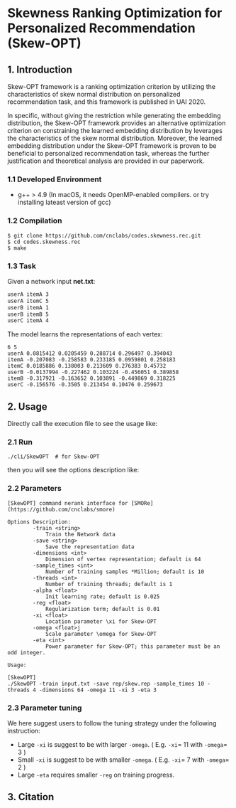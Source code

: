 # Skewness Ranking Optimization for Personalized Recommendation (Skew-OPT)

## 1. Introduction
Skew-OPT framework is a ranking optimization criterion by utilizing the characteristics of skew normal distribution on personalized recommendation task, and this framework is published in UAI 2020.

In specific, without giving the restriction while generating the embedding distribution, the Skew-OPT framework provides an alternative optimization criterion on constraining the learned embedding distribution by leverages the characteristics of the skew normal distribution. Moreover, the learned embedding distribution under the Skew-OPT framework is proven to be beneficial to personalized recommendation task, whereas the further justification and theoretical analysis are provided in our paperwork.

### 1.1 Developed Environment
- g++ > 4.9 (In macOS, it needs OpenMP-enabled compilers. or try installing lateast version of gcc)

### 1.2 Compilation
```
$ git clone https://github.com/cnclabs/codes.skewness.rec.git
$ cd codes.skewness.rec
$ make
```

### 1.3 Task
Given a network input **net.txt**:
```txt
userA itemA 3
userA itemC 5
userB itemA 1
userB itemB 5
userC itemA 4
```

The model learns the representations of each vertex:
```
6 5
userA 0.0815412 0.0205459 0.288714 0.296497 0.394043
itemA -0.207083 -0.258583 0.233185 0.0959801 0.258183
itemC 0.0185886 0.138003 0.213609 0.276383 0.45732
userB -0.0137994 -0.227462 0.103224 -0.456051 0.389858
itemB -0.317921 -0.163652 0.103891 -0.449869 0.318225
userC -0.156576 -0.3505 0.213454 0.10476 0.259673
```

## 2. Usage
Directly call the execution file to see the usage like:

### 2.1 Run
```
./cli/SkewOPT  # for Skew-OPT
```
then you will see the options description like:

### 2.2 Parameters
```
[SkewOPT] command nerank interface for [SMORe](https://github.com/cnclabs/smore)

Options Description:
        -train <string>
            Train the Network data
        -save <string>
            Save the representation data
        -dimensions <int>
            Dimension of vertex representation; default is 64
        -sample_times <int>
            Number of training samples *Million; default is 10
        -threads <int>
            Number of training threads; default is 1
        -alpha <float>
            Init learning rate; default is 0.025
        -reg <float>
            Regularization term; default is 0.01
        -xi <float>
            Location parameter \xi for Skew-OPT
        -omega <float>j
            Scale parameter \omega for Skew-OPT
        -eta <int>
            Power parameter for Skew-OPT; this parameter must be an odd integer.

Usage:

[SkewOPT]
./SkewOPT -train input.txt -save rep/skew.rep -sample_times 10 -threads 4 -dimensions 64 -omega 11 -xi 3 -eta 3

```

### 2.3 Parameter tuning
We here suggest users to follow the tuning strategy under the following instruction:

- Large `-xi` is suggest to be with larger `-omega`. ( E.g. `-xi`= 11 with `-omega`= 3 )
- Small `-xi` is suggest to be with smaller `-omega`. ( E.g. `-xi`= 7 with `-omega`= 2 )
- Large `-eta` requires smaller `-reg` on training progress.


## 3. Citation
```
```


